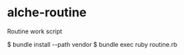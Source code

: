 alche-routine
=============

Routine work script

$ bundle install --path vendor
$ bundle exec ruby routine.rb

